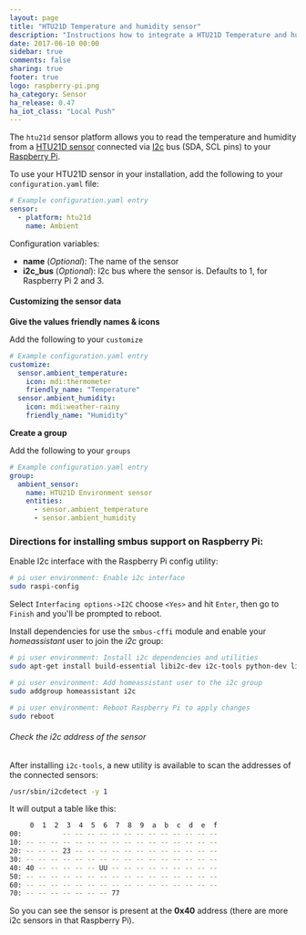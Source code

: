 ```yaml
---
layout: page
title: "HTU21D Temperature and humidity sensor"
description: "Instructions how to integrate a HTU21D Temperature and humidity sensor in a Raspberry PI into Home Assistant."
date: 2017-06-10 00:00
sidebar: true
comments: false
sharing: true
footer: true
logo: raspberry-pi.png
ha_category: Sensor
ha_release: 0.47
ha_iot_class: "Local Push"
---
```



The `htu21d` sensor platform allows you to read the temperature and humidity from a [HTU21D sensor](http://www.datasheetspdf.com/PDF/HTU21D/779951/1) connected via [I2c](https://en.wikipedia.org/wiki/I²C) bus (SDA, SCL pins) to your [Raspberry Pi](https://www.raspberrypi.org/).

To use your HTU21D sensor in your installation, add the following to your `configuration.yaml` file:

```yaml
# Example configuration.yaml entry
sensor:
  - platform: htu21d
    name: Ambient
```

Configuration variables:

- **name** (*Optional*): The name of the sensor
- **i2c_bus** (*Optional*): I2c bus where the sensor is. Defaults to 1, for Raspberry Pi 2 and 3.

#### Customizing the sensor data

**Give the values friendly names & icons**

Add the following to your `customize`

```yaml
# Example configuration.yaml entry
customize:
  sensor.ambient_temperature:
    icon: mdi:thermometer
    friendly_name: "Temperature"
  sensor.ambient_humidity:
    icon: mdi:weather-rainy
    friendly_name: "Humidity"
```

**Create a group**

Add the following to your `groups`

```yaml
# Example configuration.yaml entry
group:
  ambient_sensor:
    name: HTU21D Environment sensor
    entities:
      - sensor.ambient_temperature
      - sensor.ambient_humidity
```

### Directions for installing smbus support on Raspberry Pi:

Enable I2c interface with the Raspberry Pi config utility:
```bash
# pi user environment: Enable i2c interface
sudo raspi-config
```
Select `Interfacing options->I2C` choose `<Yes>` and hit `Enter`, then go to `Finish` and you'll be prompted to reboot.

Install dependencies for use the `smbus-cffi` module and enable your _homeassistant_ user to join the _i2c_ group:
```bash
# pi user environment: Install i2c dependencies and utilities
sudo apt-get install build-essential libi2c-dev i2c-tools python-dev libffi-dev

# pi user environment: Add homeassistant user to the i2c group
sudo addgroup homeassistant i2c

# pi user environment: Reboot Raspberry Pi to apply changes
sudo reboot
```

###### Check the i2c address of the sensor

After installing `i2c-tools`, a new utility is available to scan the addresses of the connected sensors:

```bash
/usr/sbin/i2cdetect -y 1
```

It will output a table like this:

```bash
     0  1  2  3  4  5  6  7  8  9  a  b  c  d  e  f
00:          -- -- -- -- -- -- -- -- -- -- -- -- --
10: -- -- -- -- -- -- -- -- -- -- -- -- -- -- -- --
20: -- -- -- 23 -- -- -- -- -- -- -- -- -- -- -- --
30: -- -- -- -- -- -- -- -- -- -- -- -- -- -- -- --
40: 40 -- -- -- -- -- UU -- -- -- -- -- -- -- -- --
50: -- -- -- -- -- -- -- -- -- -- -- -- -- -- -- --
60: -- -- -- -- -- -- -- -- -- -- -- -- -- -- -- --
70: -- -- -- -- -- -- -- 77
```

So you can see the sensor is present at the **0x40** address (there are more i2c sensors in that Raspberry Pi).
